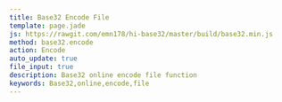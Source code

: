 ```yaml
---
title: Base32 Encode File
template: page.jade
js: https://rawgit.com/emn178/hi-base32/master/build/base32.min.js
method: base32.encode
action: Encode
auto_update: true
file_input: true
description: Base32 online encode file function
keywords: Base32,online,encode,file
---
```

